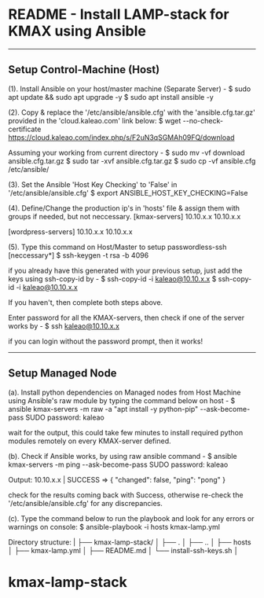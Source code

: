 README - Install LAMP-stack for KMAX using Ansible
==================================================

----------------------------
Setup Control-Machine (Host)
----------------------------
(1). Install Ansible on your host/master machine (Separate Server) -
$ sudo apt update && sudo apt upgrade -y
$ sudo apt install ansible -y


(2). Copy & replace the '/etc/ansible/ansible.cfg' with the 'ansible.cfg.tar.gz' provided in the 'cloud.kaleao.com' link below:
$ wget --no-check-certificate https://cloud.kaleao.com/index.php/s/F2uN3qSGMAh09FQ/download

Assuming your working from current directory -
$ sudo mv -vf download ansible.cfg.tar.gz
$ sudo tar -xvf ansible.cfg.tar.gz
$ sudo cp -vf ansible.cfg /etc/ansible/


(3). Set the Ansible 'Host Key Checking' to 'False' in '/etc/ansible/ansible.cfg'
$ export ANSIBLE_HOST_KEY_CHECKING=False


(4). Define/Change the production ip's in 'hosts' file & assign them with groups if needed, but not neccessary.
[kmax-servers]
10.10.x.x
10.10.x.x

[wordpress-servers]
10.10.x.x
10.10.x.x


(5). Type this command on Host/Master to setup passwordless-ssh [neccessary*]
$ ssh-keygen -t rsa -b 4096

if you already have this generated with your previous setup, just add the keys using ssh-copy-id by -
$ ssh-copy-id -i kaleao@10.10.x.x
$ ssh-copy-id -i kaleao@10.10.x.x

If you haven't, then complete both steps above.

Enter password for all the KMAX-servers, then check if one of the server works by -
$ ssh kaleao@10.10.x.x

if you can login without the password prompt, then it works!


------------------
Setup Managed Node
------------------
(a). Install python dependencies on Managed nodes from Host Machine using Ansible's raw module by typing the command below on host -
$ ansible kmax-servers -m raw -a "apt install -y python-pip" --ask-become-pass
SUDO password: kaleao

wait for the output, this could take few minutes to install required python modules remotely on every KMAX-server defined.


(b). Check if Ansible works, by using raw ansible command -
$ ansible kmax-servers -m ping --ask-become-pass
SUDO password: kaleao

Output:
10.10.x.x | SUCCESS => {
    "changed": false, 
    "ping": "pong"
}

check for the results coming back with Success, otherwise re-check the '/etc/ansible/ansible.cfg' for any discrepancies.


(c). Type the command below to run the playbook and look for any errors or warnings on console:
$ ansible-playbook -i hosts kmax-lamp.yml

Directory structure:
|
├── kmax-lamp-stack/
│   ├── .
│   ├── ..
│   ├── hosts
│   ├── kmax-lamp.yml
│   ├── README.md
│   └── install-ssh-keys.sh
│
# kmax-lamp-stack
